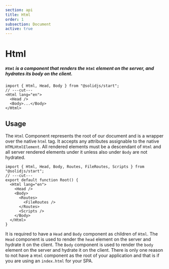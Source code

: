```yaml
---
section: api
title: Html
order: 1
subsection: Document
active: true
---
```


# Html

##### `Html` is a component that renders the `html` element on the server, and hydrates its body on the client.

```tsx twoslash
import { Html, Head, Body } from "@solidjs/start";
// ---cut---
<Html lang="en">
  <Head />
  <Body>...</Body>
</Html>
```

<table-of-contents></table-of-contents>

## Usage

The `Html` Component represents the root of our document and is a wrapper over the native `html` tag. It accepts any attributes assignable to the native `HTMLHtmlElement`. All rendered elements must be a descendant of `Html` and all server rendered elements under it unless also under `Body` are not hydrated.

```tsx twoslash {2,10}
import { Html, Head, Body, Routes, FileRoutes, Scripts } from "@solidjs/start";
// ---cut---
export default function Root() {
  <Html lang="en">
    <Head />
    <Body>
      <Routes>
        <FileRoutes />
      </Routes>
      <Scripts />
    </Body>
  </Html>
}
```

It is required to have a `Head` and `Body` component as children of `Html`. The `Head` component is used to render the `head` element on the server and hydrate it on the client. The `Body` component is used to render the `body` element on the server and hydrate it on the client. There is only one reason to not have a `Html` component as the root of your application and that is if you are using an `index.html` for your SPA.
